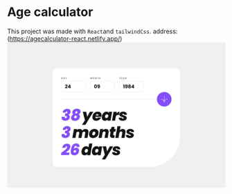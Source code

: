 # Age calculator
This project was made with `React`and `tailwindCss`.
address: (https://agecalculator-react.netlify.app/)
![desctop design](public/desktop-completed.jpg)